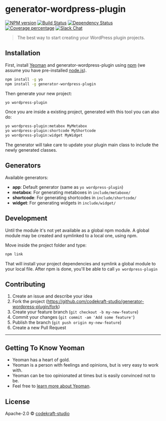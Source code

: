 # generator-wordpress-plugin 

[![NPM version][npm-image]][npm-url] [![Build Status][travis-image]][travis-url] [![Dependency Status][daviddm-image]][daviddm-url] [![Coverage percentage][coveralls-image]][coveralls-url] [![Slack Chat](https://img.shields.io/badge/wordpress_slack-@codekraft--studio-blue.svg?style=flat)](https://wordpress.slack.com)
> The best way to start creating your WordPress plugin projects.

## Installation

First, install [Yeoman](http://yeoman.io) and generator-wordpress-plugin using [npm](https://www.npmjs.com/) (we assume you have pre-installed [node.js](https://nodejs.org/)).

```bash
npm install -g yo
npm install -g generator-wordpress-plugin
```

Then generate your new project:

```bash
yo wordpress-plugin
```

Once you are inside a existing project, generated with this tool you can also do:
```bash
yo wordpress-plugin:metabox MyMetabox
yo wordpress-plugin:shortcode MyShortcode
yo wordpress-plugin:widget MyWidget
```

The generator will take care to update your plugin main class to include the newly generated classes.

## Generators
Available generators:
  + __app__: Default generator (same as `yo wordpress-plugin`)
  + __metabox__: For generating metaboxes in `include/metaboxe/`
  + __shortcode__: For generating shortcodes in `include/shortcode/`
  + __widget__: For generating widgets in `include/widget/`


## Development

Until the module it's not yet available as a global npm module. A global module may be created and symlinked to a local one, using npm. 

Move inside the project folder and type:

```bash
npm link
```

That will install your project dependencies and symlink a global module to your local file. After npm is done, you'll be able to call `yo wordpress-plugin`


## Contributing

1. Create an issue and describe your idea
2. Fork the project (https://github.com/codekraft-studio/generator-wordpress-plugin/fork)
3. Create your feature branch (`git checkout -b my-new-feature`)
4. Commit your changes (`git commit -am 'Add some feature'`)
5. Publish the branch (`git push origin my-new-feature`)
6. Create a new Pull Request

---

## Getting To Know Yeoman

 * Yeoman has a heart of gold.
 * Yeoman is a person with feelings and opinions, but is very easy to work with.
 * Yeoman can be too opinionated at times but is easily convinced not to be.
 * Feel free to [learn more about Yeoman](http://yeoman.io/).

## License

Apache-2.0 © [codekraft-studio](https://codekraft.it)


[npm-image]: https://badge.fury.io/js/generator-wordpress-plugin.svg
[npm-url]: https://npmjs.org/package/generator-wordpress-plugin
[travis-image]: https://travis-ci.org/codekraft-studio/generator-wordpress-plugin.svg?branch=master
[travis-url]: https://travis-ci.org/codekraft-studio/generator-wordpress-plugin
[daviddm-image]: https://david-dm.org/codekraft-studio/generator-wordpress-plugin.svg?theme=shields.io
[daviddm-url]: https://david-dm.org/codekraft-studio/generator-wordpress-plugin
[coveralls-image]: https://coveralls.io/repos/github/codekraft-studio/generator-wordpress-plugin/badge.svg?branch=master
[coveralls-url]: https://coveralls.io/github/codekraft-studio/generator-wordpress-plugin?branch=master
